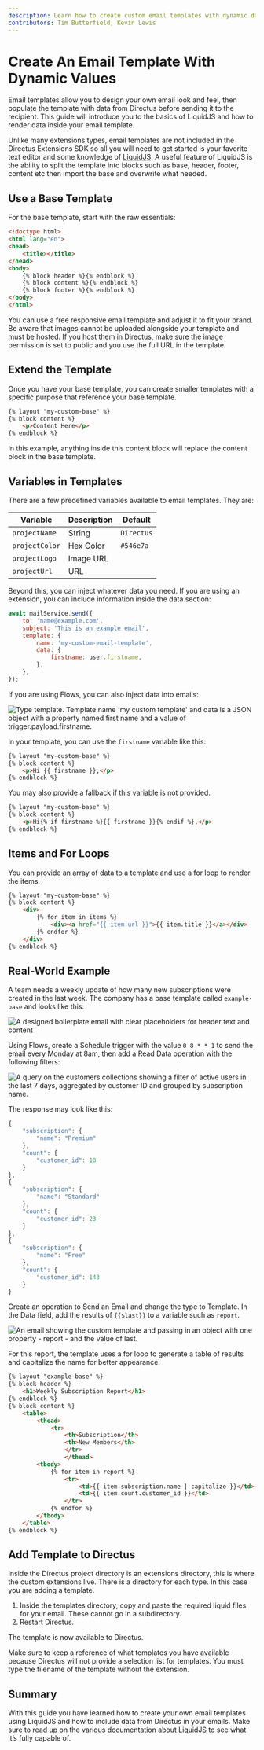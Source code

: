 ```yaml
---
description: Learn how to create custom email templates with dynamic data.
contributors: Tim Butterfield, Kevin Lewis
---
```


# Create An Email Template With Dynamic Values

Email templates allow you to design your own email look and feel, then populate the template with data from Directus before sending it to the recipient. This guide will introduce you to the basics of LiquidJS and how to render data inside your email template.

Unlike many extensions types, email templates are not included in the Directus Extensions SDK so all you will need to get started is your favorite text editor and some knowledge of [LiquidJS](https://liquidjs.com/). A useful feature of LiquidJS is the ability to split the template into blocks such as base, header, footer, content etc then import the base and overwrite what needed.

## Use a Base Template

For the base template, start with the raw essentials:

```html
<!doctype html>
<html lang="en">
<head>
	<title></title>
</head>
<body>
	{% block header %}{% endblock %}
	{% block content %}{% endblock %}
	{% block footer %}{% endblock %}
</body>
</html>
```

You can use a free responsive email template and adjust it to fit your brand. Be aware that images cannot be uploaded alongside your template and must be hosted. If you host them in Directus, make sure the image permission is set to public and you use the full URL in the template.

## Extend the Template

Once you have your base template, you can create smaller templates with a specific purpose that reference your base template.

```html
{% layout "my-custom-base" %}
{% block content %}
    <p>Content Here</p>
{% endblock %}
```

In this example, anything inside this content block will replace the content block in the base template.

## Variables in Templates

There are a few predefined variables available to email templates. They are:

|Variable|Description|Default|
|---|---|---|
|`projectName`|String|`Directus`|
|`projectColor`|Hex Color|`#546e7a`|
|`projectLogo`|Image URL||
|`projectUrl`|URL||

Beyond this, you can inject whatever data you need. If you are using an extension, you can include information inside the data section:

```js
await mailService.send({
	to: 'name@example.com',
	subject: 'This is an example email',
	template: {
		name: 'my-custom-email-template',
		data: {
			firstname: user.firstname,
		},
	},
});
```

If you are using Flows, you can also inject data into emails:

![Type template. Template name 'my custom template' and data is a JSON object with a property named first name and a value of trigger.payload.firstname.](https://marketing.directus.app/assets/e1330f0f-a15f-40e6-96d1-3cf113a6da6b)

In your template, you can use the `firstname` variable like this:

```html
{% layout "my-custom-base" %}
{% block content %}
    <p>Hi {{ firstname }},</p>
{% endblock %}
```

You may also provide a fallback if this variable is not provided.

```html
{% layout "my-custom-base" %}
{% block content %}
    <p>Hi{% if firstname %}{{ firstname }}{% endif %},</p>
{% endblock %}
```

## Items and For Loops

You can provide an array of data to a template and use a for loop to render the items.

```html
{% layout "my-custom-base" %}
{% block content %}
    <div>
        {% for item in items %}
            <div><a href="{{ item.url }}">{{ item.title }}</a></div>
        {% endfor %}
    </div>
{% endblock %}
```

## Real-World Example

A team needs a weekly update of how many new subscriptions were created in the last week. The company has a base template called `example-base` and looks like this:

![A designed boilerplate email with clear placeholders for header text and content](https://marketing.directus.app/assets/760d10b0-92dd-4a22-b221-1b811441035d)

Using Flows, create a Schedule trigger with the value `0 8 * * 1` to send the email every Monday at 8am, then add a Read Data operation with the following filters:

![A query on the customers collections showing a filter of active users in the last 7 days, aggregated by customer ID and grouped by subscription name.](https://marketing.directus.app/assets/0fa9b186-8d4d-478a-a4de-314d0628001d)

The response may look like this:

```js
{
	"subscription": {
		"name": "Premium"
	},
	"count": {
		"customer_id": 10
	}
},
{
	"subscription": {
		"name": "Standard"
	},
	"count": {
		"customer_id": 23
	}
},
{
	"subscription": {
		"name": "Free"
	},
	"count": {
		"customer_id": 143
	}
}
```

Create an operation to Send an Email and change the type to Template. In the Data field, add the results of `{{$last}}` to a variable such as `report`.

![An email showing the custom template and passing in an object with one property - report - and the value of last.](https://marketing.directus.app/assets/a9450c81-a133-48c6-9d87-876fb8247915)

For this report, the template uses a for loop to generate a table of results and capitalize the name for better appearance:

```html
{% layout "example-base" %}
{% block header %}
    <h1>Weekly Subscription Report</h1>
{% endblock %}
{% block content %}
    <table>
        <thead>
            <tr>
                <th>Subscription</th>
                <th>New Members</th>
                </tr>
                </thead>
        <tbody>
            {% for item in report %}
                <tr>
                    <td>{{ item.subscription.name | capitalize }}</td>
                    <td>{{ item.count.customer_id }}</td>
                </tr>
            {% endfor %}
        </tbody>
    </table>
{% endblock %}
```

## Add Template to Directus

Inside the Directus project directory is an extensions directory, this is where the custom extensions live. There is a directory for each type. In this case you are adding a template.

1. Inside the templates directory, copy and paste the required liquid files for your email. These cannot go in a subdirectory.
2. Restart Directus.

The template is now available to Directus.

Make sure to keep a reference of what templates you have available because Directus will not provide a selection list for templates. You must type the filename of the template without the extension.

## Summary

With this guide you have learned how to create your own email templates using LiquidJS and how to include data from Directus in your emails. Make sure to read up on the various [documentation about LiquidJS](https://shopify.github.io/liquid/basics/introduction/) to see what it’s fully capable of.

